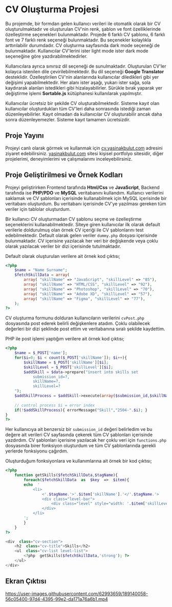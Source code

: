 
# CV Oluşturma Projesi
Bu projemde, bir formdan gelen kullanıcı verileri ile otomatik olarak bir CV oluşturulmaktadır ve oluşturulan CV'nin renk, şablon ve font özelliklerinde özelleştirme seçenekleri bulunmaktadır. Projede 6 farklı CV şablonu, 6 farklı font ve 7 farklı renk seçeneği bulunmaktadır. Bu seçenekler kolaylıkla arttırılabilir durumdadır. CV oluşturma sayfasında dark mode seçeneği de bulunmaktadır. Kullanıcılar CV'lerini ister light mode ister dark mode seçeneğine göre yazdırabilmektedirler. 

Kullanıcılara ayrıca sınırsız dil seçeneği de sunulmaktadır. Oluşturulan CV'ler kolayca istenilen dile çevirilebilmektedir. Bu dil seçeneği **Google Translator** desteklidir. Özelleştirilen CV'nin alanlarında kullanıcılar diledikleri gibi yer değişimi yapabilmektedir. Her alanı ister aşağı, yukarı ister sağa, sola kaydırarak alanları istedikleri gibi hizalayabilirler. Sürükle bırak yaparak yer değiştirme işlemi **Sortable.js** kütüphanesi kullanılarak yapılmıştır.

Kullanıcılar ücretsiz bir şekilde CV oluşturabilmektedir. Sisteme kayıt olan kullanıcılar oluşturdukları tüm CV'leri daha sonrasında istediği zaman düzenleyebilirler. Kayıt olmadan da kullanıcılar CV oluşturabilir ancak daha sonra düzenleyemezler. Sisteme kayıt tamamen ücretsizdir.

## Proje Yayını
Projeyi canlı olarak görmek ve kullanmak için [cv.yasinakbulut.com](https://cv.yasinakbulut.com) adresini ziyaret edebilirsiniz. [yasinakbulut.com](https://yasinakbulut.com/) sitesi kişisel portfolyo sitesidir, diğer projelerimi, deneyimlerimi ve çalışmalarımı inceleyebilirsiniz.

## Proje Geliştirilmesi ve Örnek Kodları

Projeyi geliştirirken Frontend tarafında **Html/Css** ve **JavaScript**, Backend tarafında ise **PHP/PDO** ve **MySQL** veritabanını kullandım. Kullanıcı verilerini saklamak ve CV şablonları içerisinde kullanabilmek için MySQL içerisinde bir veritabanı oluşturdum. Bu veritabanı içerisinde CV'ye yazılması gereken tüm veriler için tablolar oluşturdum. 

Bir kullanıcı CV oluşturmadan CV şablonu seçme ve özelleştirme seçeneklerini kullanabilmektedir. Siteye giren kullanıcılar ilk olarak default verilerle doldurulmuş olan örnek CV içeriği ile CV şablonlarını test edebilmektedir. Default olarak gelen veriler `dummy.php` dosyası içerisinde bulunmaktadır. CV içerisine yazılacak her veri bir değişkende veya çoklu olarak yazılacak veriler bir dizi içerisinde tutulmaktadır.

Default olarak oluşturulan verilere ait örnek kod çıktısı;
```php
<?php
	$name = "Name Surname";
	$fetchSkillData = array(
		array( "skillName" => "JavaScript", "skillLevel" => "85"),
		array( "skillName" => "HTML/CSS", "skillLevel" => "92"),
		array( "skillName" => "Photoshop", "skillLevel" => "70"),
		array( "skillName" => "Adobe XD", "skillLevel" => "57"),
		array( "skillName" => "Figma", "skillLevel" => "77"),
	);
?>
```

CV oluşturma formunu dolduran kullanıcıların verilerini `cvPost.php` dosyasında post ederek belirli değişkenlere atadım. Çoklu olabilecek değerleri bir dizi şeklinde post ettim ve veritabanına sıralı şekilde kaydettim. 

PHP ile post işlemi yaptığım verilere ait örnek kod çıktısı;
```php
<?php
	$name = $_POST['name'];
	for($i=0; $i < count($_POST['skillName']); $i++){
		$skillName = $_POST['skillName'][$i];
		$skillLevel = $_POST['skillLevel'][$i];
		$addSkill = $data->prepare("insert into skills set
			submission_id=?,
			skillName=?,
			skillLevel=?
	");
	$addSkillProcess = $addSkill->execute(array($submission_id,$skillName,$skillLevel));
	
	// control process $i = error index
	if(!$addSkillProcess){ errorMessage("Skill","2504-".$i); }
}
?>
```
Her kullanıcıya ait benzersiz bir `submission_id` değeri belirledim ve bu değere ait verileri CV sayfasında çekerek tüm CV şablonları içerisinde yazdırdım. CV şablonları içerisine yazılacak her çoklu veri için `functions.php` dosyasında birer fonksiyon oluşturdum ve tüm CV şablonlarında gerekli yerlerde fonksiyonu çağırdım. 

Oluşturduğum fonksiyonlara ve kullanımlarına ait örnek bir kod çıktısı;

```php
<?php
	function getSkills($fetchSkillData,$tagName){
		foreach($fetchSkillData  as  $key  =>  $item){
		echo  '
			<li>
				<'.$tagName.'>'.$item['skillName'].'</'.$tagName.'>
				<div class="level-bar">
					<div class="level" style="width: '.$item['skillLevel'].'%;"></div>
				</div>
			</li>
		';
		}
	}
?>

<div  class="cv-section">
	<h2  class="cv-title">Skills</h2>
	<ul  class="cv-list level-list">
		<?php  getSkills($fetchSkillData,'strong'); ?>
	</ul>
</div>
```

## Ekran Çıktısı
https://user-images.githubusercontent.com/62993659/189140058-56c05400-97d4-4395-99e2-da171a76a6b1.mp4

